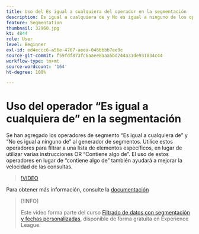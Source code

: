 ```yaml
---
title: Uso del Es igual a cualquiera del operador en la segmentación
description: Es igual a cualquiera de y No es igual a ninguno de los operadores de segmento que se han agregado al generador de segmentos. Utilice estos operadores para filtrar a una lista de elementos específicos, en lugar de utilizar varias instrucciones OR Contiene algo de. El uso de estos operadores en lugar de contiene algo de también ayudará a mejorar la velocidad de las consultas.
feature: Segmentation
thumbnail: 32960.jpg
kt: 4844
role: User
level: Beginner
exl-id: ed4eccc6-a56e-4767-aeea-046bbbb7ee9c
source-git-commit: f59fdf873fc6aaee8aaa5bd244a31de931034c44
workflow-type: tm+mt
source-wordcount: '164'
ht-degree: 100%

---
```


# Uso del operador “Es igual a cualquiera de” en la segmentación

Se han agregado los operadores de segmento “Es igual a cualquiera de” y “No es igual a ninguno de” al generador de segmentos. Utilice estos operadores para filtrar a una lista de elementos específicos, en lugar de utilizar varias instrucciones OR “Contiene algo de”. El uso de estos operadores en lugar de “contiene algo de” también ayudará a mejorar la velocidad de las consultas.

>[!VIDEO](https://video.tv.adobe.com/v/32960/?quality=12)

Para obtener más información, consulte la [documentación](https://experienceleague.adobe.com/docs/analytics/components/segmentation/segment-reference/seg-operators.html?lang=es)

>[!INFO]
>
> Este vídeo forma parte del curso [Filtrado de datos con segmentación y fechas personalizadas](https://experienceleague.adobe.com/?recommended=Analytics-U-1-2021.1.filterdata&amp;lang=es), disponible de forma gratuita en Experience League.
